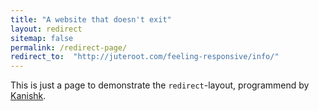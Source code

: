 ```yaml
---
title: "A website that doesn't exit"
layout: redirect
sitemap: false
permalink: /redirect-page/
redirect_to:  "http://juteroot.com/feeling-responsive/info/"
---
```

This is just a page to demonstrate the `redirect`-layout, programmend by [Kanishk](http://codingtips.kanishkkunal.in/about/).